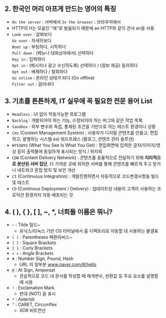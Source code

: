 ## 2. 한국인 머리 아프게 만드는 영어의 특징

- `On the server` : 서버에서 
`In the browser` : 브라우저에서
- HTTP의 H는 모음인 "에"로 발음되기 때문에 an HTTP와 같이 관사 an을 사용
- `Look over` : 살펴보다 <br>
`Go over` : 자세히보다<br>
`Boot up` : 부팅하다, 시작하다<br>
`Pull down` : (메뉴나 대화상자에서) 선택하다<br>
`Key in` : 입력하다<br>
`Opt in` : (메시지나 광고 수신하도록) 선택하다 / (정보 제공) 동의하다<br>
`Opt out` : 배제하다 / 철회하다<br>
`Go online` : 온라인 상태가 되다 (Go offline)<br>
`Filter out` : 걸러내다

## 3. 기초를 튼튼하게, IT 실무에 꼭 필요한 전문 용어 List
- `Headless` : UI 없이 작동가능한 프로그램
- `Backlog` : 개발되어야 하는 기능, 수정되어야 하는 버그와 같은 작업 목록
- `Sandbox` : 외부 변수와 독립, 통제된 조건을 기반으로 하는 테스트 환경이나 상황
- `Cms` (Content Management System) : 사용자가 디지털 콘텐츠를 만들고, 편집하고, 발행하는 시스템 ex) 워드프레스 (블로그, 콘텐츠 관리 솔루션)
- `WYSIWYG` (What You See Is What You Get) : 편집화면에 입력한 글자/이미지/영상 등이 출력물에 동일하게 표시되는 방식 / 위지윅
- `CDN` (Content Delivery Network) : 콘텐츠를 효율적으로 전달하기 위해 **지리적으로 분산된 서버 집단**, 더 가까운 곳에 위치한 서버를 통해 콘텐츠를 빠르게 주고 받거나 네트워크 혼잡 방지 및 보안 개선
- `CI` (Continuous Integration) : 개발진행하면서 자동적으로 코드변경사항을 빌드 및 테스트
- `CD` (Continous Deployment / Delivery) : 업데이트된 내용이 고객이 사용하는 프로덕션 환경까지 자동 배포되는 것

## 4. ( ), { }, [ ], ~, *, 너희들 이름은 뭐니?

- `~` : Tilde 틸드~
    - 유닉스/리눅스 기반 OS 터미널에서 홈 디렉토리로 이동할 대 사용하는 물결표
- `( )` : Parentheses 페뤈띠씨스~
- `[ ]` : Square Brackets
- `{ }` : Curly Brackets
- `< >` : Angle Brackets
- `#` : Number Sign, Pound, Hash
    - URL 의 일부분 www.naver.com/#/hello
- `@` : At Sign, Ampersat
    - 관습적으로 코드 내 문서를 작성할 때 매개변수, 반환값 등 주요 요소를 설명할 때 사용
- `!` : Exclamation Mark
    - 반대 (NOT) 을 표시
- `*` : Asterisk
- `^` : CARET, Circumflex
    - XOR 비트연산
